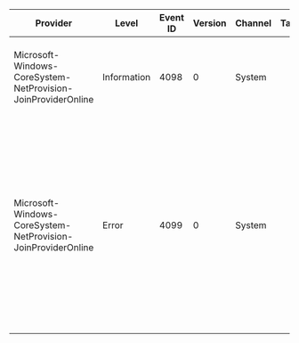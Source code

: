 Provider                                                      |  Level        |  Event ID  |  Version  |  Channel  |  Task  |  Opcode  |  Keyword  |  Message
--------------------------------------------------------------|---------------|------------|-----------|-----------|--------|----------|-----------|---------------------------------------------------------------------------------------------------------------------------------------------------------------------------------------------------------------------------------------------------------------------------------------------
Microsoft-Windows-CoreSystem-NetProvision-JoinProviderOnline  |  Information  |  4098      |  0        |  System   |        |          |           |  The machine {ComputerName} successfully completed an offline domain join to the domain {DomainName}.
Microsoft-Windows-CoreSystem-NetProvision-JoinProviderOnline  |  Error        |  4099      |  0        |  System   |        |          |           |  The machine {ComputerName} attempted to join the domain {DomainName} while offline but failed. The computer name was set to {ComputerName}. A common cause of failure is the SKU does not support domain join; see the error code for more information. The error code was {NetStatusCode}.